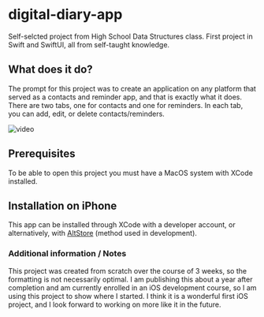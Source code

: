 # digital-diary-app

Self-selcted project from High School Data Structures class. First project in Swift and SwiftUI, all from self-taught knowledge.

## What does it do?

The prompt for this project was to create an application on any platform that served as a contacts and reminder app, and that is exactly what it does. There are two tabs, one for contacts and one for reminders. In each tab, you can add, edit, or delete contacts/reminders.

![video](digital-diary-demo.gif)

## Prerequisites

To be able to open this project you must have a MacOS system with XCode installed. 

## Installation on iPhone

This app can be installed through XCode with a developer account, or alternatively, with [AltStore](https://altstore.io/) (method used in development).

### Additional information / Notes

This project was created from scratch over the course of 3 weeks, so the formatting is not necessarily optimal. I am publishing this about a year after completion and am currently enrolled in an iOS development course, so I am using this project to show where I started. I think it is a wonderful first iOS project, and I look forward to working on more like it in the future. 
